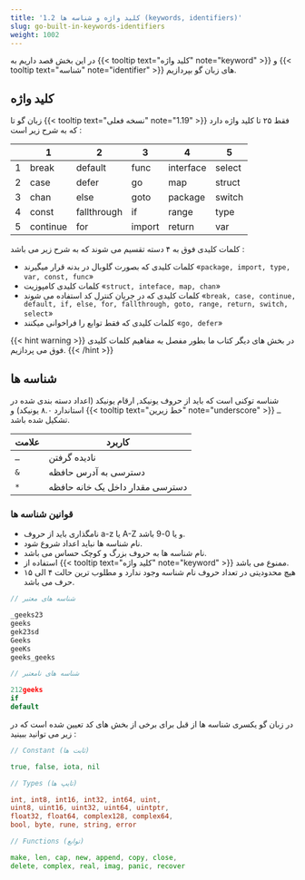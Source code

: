```yaml
---
title: '1.2 کلید واژه و شناسه ها (keywords, identifiers)'
slug: go-built-in-keywords-identifiers
weight: 1002
---
```


در این بخش قصد داریم به {{< tooltip text="کلید واژه" note="keyword" >}} و  {{< tooltip text="شناسه" note="identifier" >}} های زبان گو بپردازیم.

## کلید واژه

زبان گو تا {{< tooltip text="نسخه فعلی" note="1.19" >}}  فقط ۲۵ تا کلید واژه دارد که به شرح زیر است :

|   | 1        | 2           | 3      | 4         | 5      |
|---|----------|-------------|--------|-----------|--------|
| 1 | break    | default     | func   | interface | select |
| 2 | case     | defer       | go     | map       | struct |
| 3 | chan     | else        | goto   | package   | switch |
| 4 | const    | fallthrough | if     | range     | type   |
| 5 | continue | for         | import | return    | var    |

کلمات کلیدی فوق به ۴ دسته تقسیم می شوند که به شرح زیر می باشد :

- کلمات کلیدی که بصورت گلوبال در بدنه قرار میگیرند «`package, import, type, var, const, func`»
- کلمات کلیدی کامپوزیت «`struct, inteface, map, chan`»
- کلمات کلیدی که در جریان کنترل کد استفاده می شوند «`break, case, continue, default, if, else, for, fallthrough, goto, range, return, switch, select`»
- کلمات کلیدی که فقط توابع را فراخوانی میکنند «`go, defer`»


{{< hint warning >}}
در بخش های دیگر کتاب ما بطور مفصل به مفاهیم کلمات کلیدی فوق می پردازیم.
{{< /hint >}}


## شناسه ها

شناسه توکنی است که باید از حروف یونیکد, ارقام یونیکد (اعداد دسته بندی شده در استاندارد ۸.۰ یونیکد) و {{< tooltip text="خط زیرین" note="underscore" >}} `ـ`  تشکیل شده باشد.


|  علامت | کاربرد        | 
|---|----------|
| `ـ` | نادیده گرفتن    | 
| `&` | دسترسی به آدرس حافظه     | 
| `*` | دسترسی مقدار داخل یک خانه حافظه     | 


### قوانین شناسه ها
- نامگذاری باید از حروف a-z یا A-Z و یا 0-9 باشد.
- نام شناسه ها نباید اعداد شروع شود.
- نام شناسه ها به حروف بزرگ و کوچک حساس می باشد.
- استفاده از  {{< tooltip text="کلید واژه" note="keyword" >}} ممنوع می باشد.
- هیچ محدودیتی در تعداد حروف نام شناسه وجود ندارد و مطلوب ترین حالت ۴ الی ۱۵ حرف می باشد.

```go
// شناسه های معتبر

_geeks23
geeks
gek23sd
Geeks
geeKs
geeks_geeks

// شناسه های نامعتبر

212geeks
if
default
```

در زبان گو یکسری شناسه ها از قبل برای برخی از بخش های کد تعیین شده است که در زیر می توانید ببینید :

```go
// Constant (ثابت ها)

true, false, iota, nil

// Types (تایپ ها)

int, int8, int16, int32, int64, uint,
uint8, uint16, uint32, uint64, uintptr,
float32, float64, complex128, complex64,
bool, byte, rune, string, error

// Functions (توابع)

make, len, cap, new, append, copy, close, 
delete, complex, real, imag, panic, recover
```

